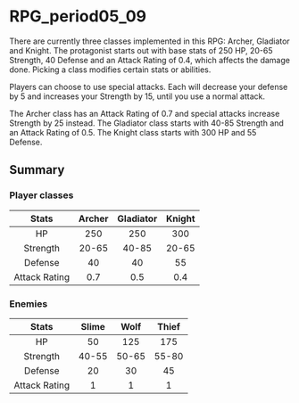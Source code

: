 # RPG_period05_09

There are currently three classes implemented in this RPG: Archer, Gladiator and Knight.
The protagonist starts out with base stats of 250 HP, 20-65 Strength, 40 Defense and an Attack Rating of 0.4, which affects the damage done.
Picking a class modifies certain stats or abilities.

Players can choose to use special attacks. Each will decrease your defense by 5 and increases your Strength by 15, until you use a normal attack.

The Archer class has an Attack Rating of 0.7 and special attacks increase Strength by 25 instead.
The Gladiator class starts with 40-85 Strength and an Attack Rating of 0.5.
The Knight class starts with 300 HP and 55 Defense.


## Summary

### Player classes
|Stats	      |Archer   |Gladiator|Knight   |      
|:-----------:|:-------:|:-------:|:-------:|
|HP           |250      |250      |300      |
|Strength     |20-65    |40-85    |20-65    |
|Defense      |40       |40       |55       |
|Attack Rating|0.7      |0.5      |0.4      |

### Enemies
|Stats	      |Slime    |Wolf     |Thief    |  
|:-----------:|:-------:|:-------:|:-------:|
|HP           |50       |125      |175      |
|Strength     |40-55    |50-65    |55-80    |
|Defense      |20       |30       |45       |
|Attack Rating|1        |1        |1        |